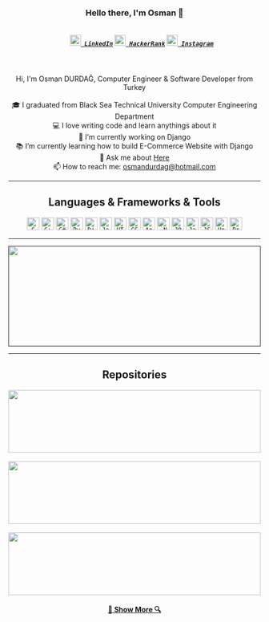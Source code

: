 <h3 align="center">Hello there, I'm Osman 👋</h3>
<h5 align="center">
  <code>
    <a href="https://www.linkedin.com/in/osmandurdag/" title="LinkedIn"><img width="22" src="https://github.com/zumrudu-anka/zumrudu-anka/blob/master/images/linkedin.svg"> LinkedIn</a></code>
  <code><a href="https://www.hackerrank.com/zumrudu_anka" title="HackerRank Profile"><img width="22" src="https://github.com/zumrudu-anka/zumrudu-anka/blob/master/images/hackerrank.png"> HackerRank</a></code>
  <code><a href="https://www.instagram.com/osman__durdag/" title="Instagram Profile"><img width="22" src="https://github.com/zumrudu-anka/zumrudu-anka/blob/master/images/instagram.svg"> Instagram</a></code>
</h5>
<br>
<p align="center">
  Hi, I'm Osman DURDAĞ, Computer Engineer & Software Developer from Turkey
  <br>
  <br>
  🎓 I graduated from Black Sea Technical University Computer Engineering Department
  <br>
  💻 I love writing code and learn anythings about it
  <br>
  🔬 I’m currently working on Django
  <br>
  📚 I’m currently learning how to build E-Commerce Website with Django
  <br>
  💬 Ask me about <a href="https://github.com/zumrudu-anka/zumrudu-anka/issues" title="Issues">Here</a>
  <br>
  📫 How to reach me: <a href="mailto: osmandurdag@hotmail.com">osmandurdag@hotmail.com</a>
</p>

<hr>

<h2 align="center">Languages & Frameworks & Tools</h2>

<p align="center">
  <code><img title="C" height="25" src="https://github.com/zumrudu-anka/zumrudu-anka/blob/master/images/c.svg"></code>
  <code><img title="C++" height="25" src="https://github.com/zumrudu-anka/zumrudu-anka/blob/master/images/cpp.svg"></code>
  <code><img title="C#" height="25" src="https://github.com/zumrudu-anka/zumrudu-anka/blob/master/images/cSharp.svg"></code>
  <code><img title="Python" height="25" src="https://github.com/zumrudu-anka/zumrudu-anka/blob/master/images/python.svg"></code>
  <code><img title="Django" height="25" src="https://github.com/zumrudu-anka/zumrudu-anka/blob/master/images/django.svg"></code>
  <code><img title="Javascript" height="25" src="https://github.com/zumrudu-anka/zumrudu-anka/blob/master/images/javascript.svg"></code>
  <code><img title="HTML5" height="25" src="https://github.com/zumrudu-anka/zumrudu-anka/blob/master/images/html5.svg"></code>
  <code><img title="CSS" height="25" src="https://github.com/zumrudu-anka/zumrudu-anka/blob/master/images/css.svg"></code>
  <code><img title="AngularJS" height="25" src="https://github.com/zumrudu-anka/zumrudu-anka/blob/master/images/angularjs.svg"></code>
  <code><img title=".NetCore" height="25" src="https://github.com/zumrudu-anka/zumrudu-anka/blob/master/images/dotnetcore.svg"></code>
  <code><img title="JQuery" height="25" src="https://github.com/zumrudu-anka/zumrudu-anka/blob/master/images/jquery.svg"></code>
  <code><img title="Java" height="25" src="https://github.com/zumrudu-anka/zumrudu-anka/blob/master/images/java.svg"></code>
  <code><img title="JSON" height="25" src="https://github.com/zumrudu-anka/zumrudu-anka/blob/master/images/json.svg"></code>
  <code><img title="Unity" height="25" src="https://github.com/zumrudu-anka/zumrudu-anka/blob/master/images/unity.svg"></code>
  <code><img title="Problem Solving" height="25" src="https://github.com/zumrudu-anka/zumrudu-anka/blob/master/images/problemSolving.png"></code>
</p>

<!--

<table align="center">
  <thead>
    <tr>
      <th width="30%">Skill</th>
      <th>Degree</th>
    </tr>
  </thead>
  <tbody>
    <tr>
      <td align="center">
        <a href="" title="C"><img height="35" src="https://github.com/zumrudu-anka/zumrudu-anka/blob/master/images/c.svg"></a>
      </td>
      <td align="center">
          <code>
            💙 💙 💙 💙 💙 💙 💙 💙 🤍 🤍
          </code>
      </td>
    </tr>
    <tr>
      <td align="center">
        <a href="" title="C++"><img height="35" src="https://github.com/zumrudu-anka/zumrudu-anka/blob/master/images/cpp.svg"></a>
      </td>
      <td align="center">
          <code>
            💙 💙 💙 💙 💙 💙 💙 💙 💙 🤍
          </code>
      </td>
    </tr>
    <tr>
      <td align="center">
        <a href="" title="C#"><img height="35" src="https://github.com/zumrudu-anka/zumrudu-anka/blob/master/images/cSharp.svg"></a>
      </td>
      <td align="center">
          <code>
            💙 💙 💙 💙 💙 💙 💙 💙 🤍 🤍
          </code>
      </td>
    </tr>
    <tr>
      <td align="center">
        <a href="" title="Python"><img height="35" src="https://github.com/zumrudu-anka/zumrudu-anka/blob/master/images/python.svg"></a>
      </td>
      <td align="center">
          <code>
            💙 💙 💙 💙 💙 💙 💙 💙 💙 🤍
          </code>
      </td>
    </tr>
    <tr>
      <td align="center">
        <a href="" title="Django"><img height="25" src="https://github.com/zumrudu-anka/zumrudu-anka/blob/master/images/django.svg"></a>
      </td>
      <td align="center">
          <code>
            💙 💙 💙 💙 💙 💙 💙 💙 💙 🤍
          </code>
      </td>
    </tr>
    <tr>
      <td align="center">
        <a href="" title="JavaScript"><img height="35" src="https://github.com/zumrudu-anka/zumrudu-anka/blob/master/images/javascript.svg"></a>
      </td>
      <td align="center">
          <code>
            💙 💙 💙 💙 💙 💙 💙 💙 💙 🤍
          </code>
      </td>
    </tr>
    <tr>
      <td align="center">
        <a href="" title="HTML5"><img height="35" src="https://github.com/zumrudu-anka/zumrudu-anka/blob/master/images/html5.svg"></a>
      </td>
      <td align="center">
          <code>
            💙 💙 💙 💙 💙 💙 💙 💙 💙 🤍
          </code>
      </td>
    </tr>
    <tr>
      <td align="center">
        <a href="" title="CSS"><img height="35" src="https://github.com/zumrudu-anka/zumrudu-anka/blob/master/images/css.svg"></a>
      </td>
      <td align="center">
          <code>
            💙 💙 💙 💙 💙 💙 💙 💙 💙 🤍
          </code>
      </td>
    </tr>
    <tr>
      <td align="center">
        <a href="" title="Angular JS"><img height="25" src="https://github.com/zumrudu-anka/zumrudu-anka/blob/master/images/angularjs.svg"></a>
      </td>
      <td align="center">
          <code>
            💙 💙 💙 💙 💙 💙 💙 💙 🤍 🤍
          </code>
      </td>
    </tr>
    <tr>
      <td align="center">
        <a href="" title=".NetCore"><img height="25" src="https://github.com/zumrudu-anka/zumrudu-anka/blob/master/images/dotnetcore.svg"></a>
      </td>
      <td align="center">
          <code>
            💙 💙 💙 💙 💙 💙 💙 🤍 🤍 🤍
          </code>
      </td>
    </tr>
    <tr>
      <td align="center">
        <a href="" title="Jquery"><img height="25" src="https://github.com/zumrudu-anka/zumrudu-anka/blob/master/images/jquery.svg"></a>
      </td>
      <td align="center">
          <code>
            💙 💙 💙 💙 💙 💙 💙 💙 💙 🤍
          </code>
      </td>
    </tr>
    <tr>
      <td align="center">
        <a href="" title="Java"><img height="35" src="https://github.com/zumrudu-anka/zumrudu-anka/blob/master/images/java.svg"></a>
      </td>
      <td align="center">
          <code>
            💙 💙 💙 💙 💙 💙 💙 💙 🤍 🤍
          </code>
      </td>
    </tr>
    <tr>
      <td align="center">
        <a href="" title="JSON"><img height="25" src="https://github.com/zumrudu-anka/zumrudu-anka/blob/master/images/json.svg"></a>
      </td>
      <td align="center">
          <code>
            💙 💙 💙 💙 💙 💙 💙 💙 💙 🤍
          </code>
      </td>
    </tr>
    <tr>
      <td align="center">
        <a href="" title="Unity"><img height="25" src="https://github.com/zumrudu-anka/zumrudu-anka/blob/master/images/unity.svg"></a>
      </td>
      <td align="center">
          <code>
            💙 💙 💙 💙 💙 💙 🤍 🤍 🤍 🤍
          </code>
      </td>
    </tr>
  </tbody>
</table>

-->

<hr>

<a href="" title="My Github Stats"><img width="100%" height="200" src="https://github-readme-stats.vercel.app/api?username=zumrudu-anka&show_icons=true&theme=gotham"></a>

<hr>

<h2 align="center">Repositories</h2>

<a href="https://github.com/zumrudu-anka/Algorithms" title="Algorithms"><img width="100%" height="125" src="https://github-readme-stats.vercel.app/api/pin/?username=zumrudu-anka&repo=Algorithms&theme=gotham"></a>
<br>
<br>
<a href="https://github.com/zumrudu-anka/Turkce-Heceleme-CPP" title="Turkce-Heceleme-CPP"><img width="100%" height="125" src="https://github-readme-stats.vercel.app/api/pin/?username=zumrudu-anka&repo=Turkce-Heceleme-CPP&theme=gotham"></a>
<br>
<br>
<a href="https://github.com/zumrudu-anka/DataStructures" title="DataStructures"><img width="100%" height="125" src="https://github-readme-stats.vercel.app/api/pin/?username=zumrudu-anka&repo=DataStructures&theme=gotham"></a>
<br>
  <h4 align="center"><a href="https://github.com/zumrudu-anka/DataStructures" title="Show Repositories">🔎 Show More 🔍</a></h4>

<!-- [![ReadMe Card](https://github-readme-stats.vercel.app/api/pin/?username=zumrudu-anka&repo=Algorithms&theme=gotham)](https://github.com/zumrudu-anka/Algorithms)[![ReadMe Card](https://github-readme-stats.vercel.app/api/pin/?username=zumrudu-anka&repo=Turkce-Heceleme-CPP&theme=gotham)](https://github.com/zumrudu-anka/Turkce-Heceleme-CPP)
[![ReadMe Card](https://github-readme-stats.vercel.app/api/pin/?username=zumrudu-anka&repo=DataStructures&theme=gotham)](https://github.com/zumrudu-anka/DataStructures)
[![ReadMe Card](https://github-readme-stats.vercel.app/api/pin/?username=zumrudu-anka&repo=NeedlemanWunschAlgorithmWithOpenMP&theme=gotham)](https://github.com/zumrudu-anka/NeedlemanWunschAlgorithmWithOpenMP)
[![ReadMe Card](https://github-readme-stats.vercel.app/api/pin/?username=zumrudu-anka&repo=KTU-TraditionalComputerOlympics-2019&theme=gotham)](https://github.com/zumrudu-anka/KTU-TraditionalComputerOlympics-2019) -->

<!--
**zumrudu-anka/zumrudu-anka** is a ✨ _special_ ✨ repository because its `README.md` (this file) appears on your GitHub profile.

Here are some ideas to get you started:

- 🔭 I’m currently working on ...
- 🌱 I’m currently learning ...
- 👯 I’m looking to collaborate on ...
- 🤔 I’m looking for help with ...
- 💬 Ask me about ...
- 📫 How to reach me: ...
- 😄 Pronouns: ...
- ⚡ Fun fact: ...
-->
